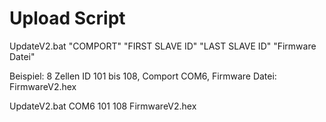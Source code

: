 # Upload Script
UpdateV2.bat "COMPORT" "FIRST SLAVE ID" "LAST SLAVE ID" "Firmware Datei"

Beispiel: 8 Zellen ID 101 bis 108, Comport COM6, Firmware Datei: FirmwareV2.hex

UpdateV2.bat COM6 101 108 FirmwareV2.hex
